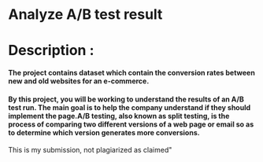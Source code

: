 # Analyze A/B test result

# Description : 
#### The project contains dataset which contain the conversion rates between new and old websites for an e-commerce.

#### By this project, you will be working to understand the results of an A/B test run. The main goal is to help the company understand if they should implement the page.A/B testing, also known as split testing, is the process of comparing two different versions of a web page or email so as to determine which version generates more conversions. 



This is my submission, not plagiarized as claimed"
